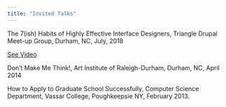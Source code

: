 ```yaml
---
title: "Invited Talks"
---
```


The 7(ish) Habits of Highly Effective Interface Designers, Triangle Drupal Meet-up Group, Durham, NC, July, 2018

[See Video](https://www.youtube.com/watch?v=OfsvYPjQyY0)

Don’t Make Me Think!, Art Institute of Raleigh-Durham, Durham, NC, April 2014


How to Apply to Graduate School Successfully, Computer Science Department, Vassar
College, Poughkeepsie NY, February 2013.
